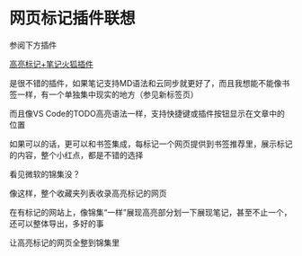# 网页标记插件联想

参阅下方插件

[高亮标记+笔记火狐插件][1]

是很不错的插件，如果笔记支持MD语法和云同步就更好了，而且我想能不能像书签一样，有一个单独集中现实的地方（参见新标签页）

而且像VS Code的TODO高亮语法一样，支持快捷键或插件按钮显示在文章中的位置

如果可以的话，更可以和书签集成，每标记一个网页提供到书签推荐里，展示标记的内容，整个小红点，都是不错的选择

看见微软的锦集没？

像这样，整个收藏夹列表收录高亮标记的网页

在有标记的网站上，像锦集“一样”展现高亮部分划一下展现笔记，甚至不止一个，还可以整体导出，多好的事

让高亮标记的网页全整到锦集里

[1]: https://addons.mozilla.org/zh-CN/firefox/addon/highlighter-notes/ "高亮标记+笔记火狐插件"
